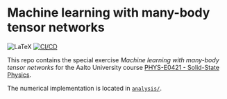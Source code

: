 # Machine learning with many-body tensor networks

![LaTeX](https://img.shields.io/badge/latex-%23008080.svg?style=for-the-badge&logo=latex&logoColor=white)
[![CI/CD](https://github.com/nikosavola/SolidState-TensorNetworks/actions/workflows/latex.yml/badge.svg)](https://github.com/nikosavola/SolidState-TensorNetworks/actions/workflows/latex.yml)

This repo contains the special exercise *Machine learning with many-body tensor networks* for the Aalto University course [PHYS-E0421 - Solid-State Physics](https://mycourses.aalto.fi/course/view.php?id=31530&section=7).

The numerical implementation is located in [`analysis/`](https://github.com/nikosavola/SolidState-TensorNetworks/blob/main/analysis).
